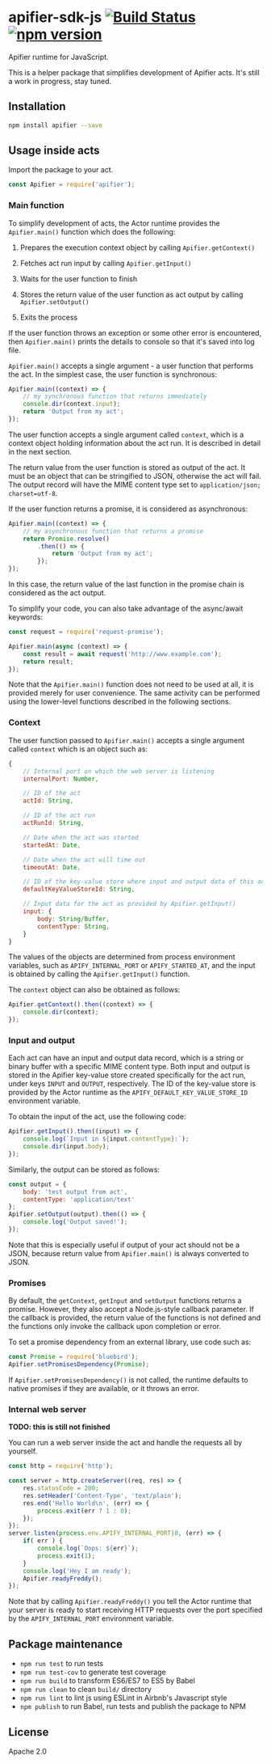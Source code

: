 # apifier-sdk-js [![Build Status](https://travis-ci.org/Apifier/apifier-sdk-js.svg)](https://travis-ci.org/Apifier/apifier-sdk-js) [![npm version](https://badge.fury.io/js/apifier.svg)](http://badge.fury.io/js/apifier)

Apifier runtime for JavaScript.

This is a helper package that simplifies development of Apifier acts.
It's still a work in progress, stay tuned.


## Installation

```bash
npm install apifier --save
```

## Usage inside acts

Import the package to your act.

```javascript
const Apifier = require('apifier');
```

### Main function

To simplify development of acts, the Actor runtime provides the `Apifier.main()` function which does the following:

1) Prepares the execution context object by calling `Apifier.getContext()`

2) Fetches act run input by calling `Apifier.getInput()`

3) Waits for the user function to finish

4) Stores the return value of the user function as act output by calling `Apifier.setOutput()`

5) Exits the process

If the user function throws an exception or some other error is encountered,
then `Apifier.main()` prints the details to console so that it's saved into log file.

`Apifier.main()` accepts a single argument - a user function that performs the act.
In the simplest case, the user function is synchronous:

```javascript
Apifier.main((context) => {
    // my synchronous function that returns immediately
    console.dir(context.input);
    return 'Output from my act';
});
```

The user function accepts a single argument called `context`, which is a context object
holding information about the act run. It is described in detail in the next section.

The return value from the user function is stored as output of the act.
It must be an object that can be stringified to JSON, otherwise the act will fail.
The output record will have the MIME content type set to `application/json; charset=utf-8`.

If the user function returns a promise, it is considered as asynchronous:

```javascript
Apifier.main((context) => {
    // my asynchronous function that returns a promise
    return Promise.resolve()
        .then(() => {
            return 'Output from my act';
        });
});
```

In this case, the return value of the last function in the promise chain is considered as the act output.

To simplify your code, you can also take advantage of the async/await keywords:

```javascript
const request = require('request-promise');

Apifier.main(async (context) => {
    const result = await request('http://www.example.com');
    return result;
});
```

Note that the `Apifier.main()` function does not need to be used at all,
it is provided merely for user convenience. The same activity
can be performed using the lower-level functions described in the following sections.


### Context

The user function passed to `Apifier.main()` accepts a single
argument called `context` which is an object such as:

```javascript
{
    // Internal port on which the web server is listening
    internalPort: Number,

    // ID of the act
    actId: String,

    // ID of the act run
    actRunId: String,

    // Date when the act was started
    startedAt: Date,

    // Date when the act will time out
    timeoutAt: Date,

    // ID of the key-value store where input and output data of this act is stored
    defaultKeyValueStoreId: String,

    // Input data for the act as provided by Apifier.getInput()
    input: {
        body: String/Buffer,
        contentType: String,
    }
}
```

The values of the objects are determined from process environment variables,
such as `APIFY_INTERNAL_PORT` or `APIFY_STARTED_AT`, and the input is obtained by calling the
`Apifier.getInput()` function.

The `context` object can also be obtained as follows:

```javascript
Apifier.getContext().then((context) => {
    console.dir(context);
});
```

### Input and output

Each act can have an input and output data record, which is a string or binary buffer
with a specific MIME content type.
Both input and output is stored in the Apifier key-value store created specifically for the act run,
under keys `INPUT` and `OUTPUT`, respectively.
The ID of the key-value store is provided by the Actor runtime as the `APIFY_DEFAULT_KEY_VALUE_STORE_ID`
environment variable.

To obtain the input of the act, use the following code:

```javascript
Apifier.getInput().then((input) => {
    console.log(`Input in ${input.contentType}:`);
    console.dir(input.body);
});
```

Similarly, the output can be stored as follows:

```javascript
const output = {
    body: 'test output from act',
    contentType: 'application/text'
};
Apifier.setOutput(output).then(() => {
    console.log('Output saved!');
});
```

Note that this is especially useful if output of your act should not be a JSON,
because return value from `Apifier.main()` is always converted to JSON.


### Promises

By default, the `getContext`, `getInput` and `setOutput` functions returns a promise.
However, they also accept a Node.js-style callback parameter.
If the callback is provided, the return value of the functions is not defined
and the functions only invoke the callback upon completion or error.

To set a promise dependency from an external library, use code such as:

```javascript
const Promise = require('bluebird');
Apifier.setPromisesDependency(Promise);
```

If `Apifier.setPromisesDependency()` is not called, the runtime defaults to
native promises if they are available, or it throws an error.


### Internal web server

**TODO: this is still not finished**

You can run a web server inside the act and handle the requests all by yourself.

```javascript
const http = require('http');

const server = http.createServer((req, res) => {
    res.statusCode = 200;
    res.setHeader('Content-Type', 'text/plain');
    res.end('Hello World\n', (err) => {
        process.exit(err ? 1 : 0);
    });
});
server.listen(process.env.APIFY_INTERNAL_PORT|0, (err) => {
    if( err ) {
        console.log(`Oops: ${err}`);
        process.exit(1);
    }
    console.log('Hey I am ready');
    Apifier.readyFreddy();
});
```

Note that by calling `Apifier.readyFreddy()` you tell the Actor runtime that your server is ready to start
receiving HTTP requests over the port specified by the `APIFY_INTERNAL_PORT` environment variable.




## Package maintenance

* `npm run test` to run tests
* `npm run test-cov` to generate test coverage
* `npm run build` to transform ES6/ES7 to ES5 by Babel
* `npm run clean` to clean `build/` directory
* `npm run lint` to lint js using ESLint in Airbnb's Javascript style
* `npm publish` to run Babel, run tests and publish the package to NPM

## License

Apache 2.0

